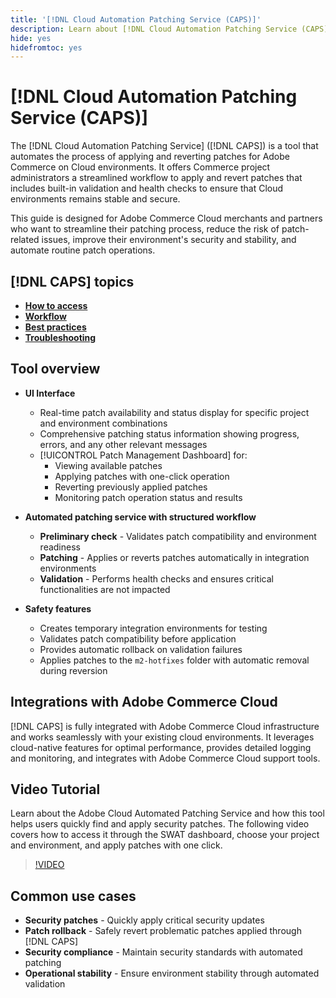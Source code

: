 ```yaml
---
title: '[!DNL Cloud Automation Patching Service (CAPS)]'
description: Learn about [!DNL Cloud Automation Patching Service (CAPS)], its uses, how to access it, and best practices for automated patching
hide: yes
hidefromtoc: yes
---
```

# [!DNL Cloud Automation Patching Service (CAPS)]

The [!DNL Cloud Automation Patching Service] ([!DNL CAPS]) is a tool that automates the process of applying and reverting patches for Adobe Commerce on Cloud environments. It offers Commerce project administrators a streamlined workflow to apply and revert patches that includes built-in validation and health checks to ensure that Cloud environments remains stable and secure.

This guide is designed for Adobe Commerce Cloud merchants and partners who want to streamline their patching process, reduce the risk of patch-related issues, improve their environment's security and stability, and automate routine patch operations.

## [!DNL CAPS] topics

* **[How to access](access.md)**
* **[Workflow](workflow.md)**
* **[Best practices](best-practices.md)**
* **[Troubleshooting](troubleshooting.md)**

## Tool overview

* **UI Interface**
  * Real-time patch availability and status display for specific project and environment combinations
  * Comprehensive patching status information showing progress, errors, and any other relevant messages
  * [!UICONTROL Patch Management Dashboard] for:
    * Viewing available patches
    * Applying patches with one-click operation
    * Reverting previously applied patches
    * Monitoring patch operation status and results

* **Automated patching service with structured workflow**
  * **Preliminary check** - Validates patch compatibility and environment readiness
  * **Patching** - Applies or reverts patches automatically in integration environments
  * **Validation** - Performs health checks and ensures critical functionalities are not impacted

* **Safety features**
  * Creates temporary integration environments for testing
  * Validates patch compatibility before application
  * Provides automatic rollback on validation failures
  * Applies patches to the `m2-hotfixes` folder with automatic removal during reversion

## Integrations with Adobe Commerce Cloud

[!DNL CAPS] is fully integrated with Adobe Commerce Cloud infrastructure and works seamlessly with your existing cloud environments. It leverages cloud-native features for optimal performance, provides detailed logging and monitoring, and integrates with Adobe Commerce Cloud support tools.

## Video Tutorial

Learn about the Adobe Cloud Automated Patching Service and how this tool helps users quickly find and apply security patches. The following video covers how to access it through the SWAT dashboard, choose your project and environment, and apply patches with one click.

>[!VIDEO](https://video.tv.adobe.com/v/3476247/?learn=on&enablevpops)

## Common use cases

* **Security patches** - Quickly apply critical security updates
* **Patch rollback** - Safely revert problematic patches applied through [!DNL CAPS]
* **Security compliance** - Maintain security standards with automated patching
* **Operational stability** - Ensure environment stability through automated validation
